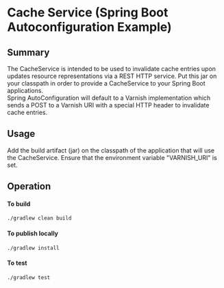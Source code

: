 Cache Service (Spring Boot Autoconfiguration Example)
==

## Summary
The CacheService is intended to be used to invalidate cache entries upon updates resource representations via a 
REST HTTP service.  Put this jar on your classpath in order to provide a CacheService to your Spring Boot applications.  
Spring AutoConfiguration will default to a Varnish implementation which sends a POST to a Varnish URI with a special 
HTTP header to invalidate cache entries.

## Usage
Add the build artifact (jar) on the classpath of the application that will use the CacheService.
Ensure that the environment variable "VARNISH_URI" is set.

## Operation

#### To build
`./gradlew clean build`

#### To publish locally
`./gradlew install`

#### To test
`./gradlew test`